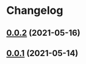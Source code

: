 # Changelog

## [0.0.2](https://github.com/takumakume/kubectl-credentials-broker/compare/0.0.1...0.0.2) (2021-05-16)


## [0.0.1](https://github.com/takumakume/kubectl-credentials-broker/compare/0.0.2...0.0.1) (2021-05-14)
